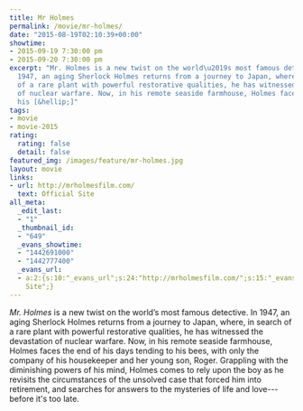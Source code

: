 ```yaml
---
title: Mr Holmes
permalink: /movie/mr-holmes/
date: "2015-08-19T02:10:39+00:00"
showtime:
- 2015-09-19 7:30:00 pm
- 2015-09-20 7:30:00 pm
excerpt: "Mr. Holmes is a new twist on the world\u2019s most famous detective. In
  1947, an aging Sherlock Holmes returns from a journey to Japan, where, in search
  of a rare plant with powerful restorative qualities, he has witnessed the devastation
  of nuclear warfare. Now, in his remote seaside farmhouse, Holmes faces the end of
  his [&hellip;]"
tags:
- movie
- movie-2015
rating:
  rating: false
  detail: false
featured_img: /images/feature/mr-holmes.jpg
layout: movie
links:
- url: http://mrholmesfilm.com/
  text: Official Site
all_meta:
  _edit_last:
  - "1"
  _thumbnail_id:
  - "649"
  _evans_showtime:
  - "1442691000"
  - "1442777400"
  _evans_url:
  - a:2:{s:10:"_evans_url";s:24:"http://mrholmesfilm.com/";s:15:"_evans_url_name";s:13:"Official
    Site";}
---
```


*Mr. Holmes* is a new twist on the world’s most famous detective. In 1947, an aging Sherlock Holmes returns from a journey to Japan, where, in search of a rare plant with powerful restorative qualities, he has witnessed the devastation of nuclear warfare. Now, in his remote seaside farmhouse, Holmes faces the end of his days tending to his bees, with only the company of his housekeeper and her young son, Roger. Grappling with the diminishing powers of his mind, Holmes comes to rely upon the boy as he revisits the circumstances of the unsolved case that forced him into retirement, and searches for answers to the mysteries of life and love---before it's too late.
